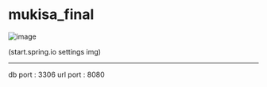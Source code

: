 # mukisa_final


![image](https://github.com/YeonSung-Project/mukisa_final/assets/85202681/d10c2852-0293-48ef-bf1e-cfd8618d0caa)

(start.spring.io settings img)

<hr>


db port : 3306
url port : 8080
